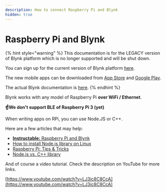 ```yaml
---
description: How to connect Raspberry Pi and Blynk
hidden: true
---
```


# Raspberry Pi and Blynk

{% hint style="warning" %}
This documentation is for the LEGACY version of Blynk platform which is no longer supported and will be shut down.&#x20;

You can sign up for the current version of Blynk platform [here](http://blynk.cloud/dashboard/register).

The new mobile apps can be downloaded from [App Store](https://apps.apple.com/us/app/blynk-iot/id1559317868) and [Google Play](https://play.google.com/store/apps/details?id=cloud.blynk\&hl=en\&gl=US).

The actual Blynk documentation is [here](https://docs.blynk.io/).
{% endhint %}

Blynk works with any model of Raspberry Pi **over WiFi / Ethernet**.&#x20;

**☝️We don't support BLE of Raspberry Pi 3 (yet)**

When writing apps on RPi, you can use Node.JS or C++.

Here are a few articles that may help:

* [**Instructable:** Raspberry Pi and Blynk](http://www.instructables.com/id/Blynk-JavaScript-in-20-minutes-Raspberry-Pi-Edison/)
* [How to install Node.js library on Linux](http://help.blynk.cc/hardware-and-libraries/node-js/how-to-install-nodejs-library-on-linux)
* [Raspberry Pi: Tips & Tricks](http://help.blynk.cc/hardware-and-libraries/node-js/raspberry-pi-tips-tricks)
* [Node.js vs. C++ library](http://help.blynk.cc/hardware-and-libraries/nodejs-vs-c-library)

And of course a video tutorial. Check the description on YouTube for more links.

[https://www.youtube.com/watch?v=LJ3ic8C8CcA](https://www.youtube.com/watch?v=LJ3ic8C8CcA)
